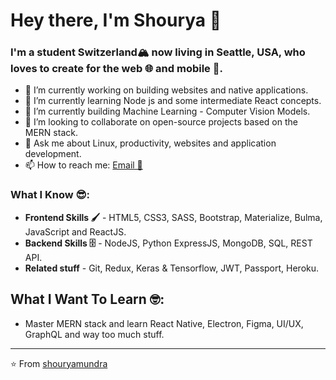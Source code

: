 # Hey there, I'm Shourya 👋

### I'm a student Switzerland🏔 now living in Seattle, USA, who loves to create for the **web 🌐 and mobile** 📱.

- 🔭 I’m currently working on building websites and native applications.
- 🌱 I’m currently learning Node js and some intermediate React concepts. 
- 🤖 I’m currently building Machine Learning - Computer Vision Models. 
- 👯 I’m looking to collaborate on open-source projects based on the MERN stack.
- 💬 Ask me about Linux, productivity, websites and application development.
- 📫 How to reach me: [Email 📧](mailto:shouryamundra@gmail.com) 

### What I Know 😎:
- **Frontend Skills 🖌️** - HTML5, CSS3, SASS, Bootstrap, Materialize, Bulma, JavaScript and ReactJS.
- **Backend Skills 🗄️** - NodeJS, Python ExpressJS, MongoDB, SQL, REST API.
- **Related stuff** - Git, Redux, Keras & Tensorflow, JWT, Passport, Heroku.

## What I Want To Learn 🤓:
- Master MERN stack and learn React Native, Electron, Figma, UI/UX, GraphQL and way too much stuff.
---
⭐️ From [shouryamundra](https://github.com/shouryamundra)

